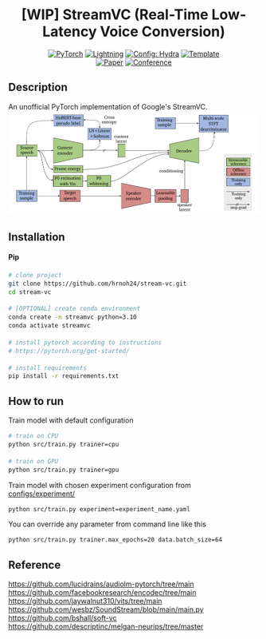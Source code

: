 <div align="center">

# [WIP] StreamVC (Real-Time Low-Latency Voice Conversion)

<a href="https://pytorch.org/get-started/locally/"><img alt="PyTorch" src="https://img.shields.io/badge/PyTorch-ee4c2c?logo=pytorch&logoColor=white"></a>
<a href="https://pytorchlightning.ai/"><img alt="Lightning" src="https://img.shields.io/badge/-Lightning-792ee5?logo=pytorchlightning&logoColor=white"></a>
<a href="https://hydra.cc/"><img alt="Config: Hydra" src="https://img.shields.io/badge/Config-Hydra-89b8cd"></a>
<a href="https://github.com/ashleve/lightning-hydra-template"><img alt="Template" src="https://img.shields.io/badge/-Lightning--Hydra--Template-017F2F?style=flat&logo=github&labelColor=gray"></a><br>
[![Paper](http://img.shields.io/badge/paper-arxiv.1001.2234-B31B1B.svg)](https://arxiv.org/abs/2401.03078)
[![Conference](https://img.shields.io/badge/ICASSP-2024-4b44ce.svg)](https://cmsworkshops.com/ICASSP2024/papers/accepted_papers.php)

</div>

## Description

An unofficial PyTorch implementation of Google's StreamVC.
![Architecture](imgs/architecture.png)

## Installation

#### Pip

```bash
# clone project
git clone https://github.com/hrnoh24/stream-vc.git
cd stream-vc

# [OPTIONAL] create conda environment
conda create -n streamvc python=3.10
conda activate streamvc

# install pytorch according to instructions
# https://pytorch.org/get-started/

# install requirements
pip install -r requirements.txt
```

## How to run

Train model with default configuration

```bash
# train on CPU
python src/train.py trainer=cpu

# train on GPU
python src/train.py trainer=gpu
```

Train model with chosen experiment configuration from [configs/experiment/](configs/experiment/)

```bash
python src/train.py experiment=experiment_name.yaml
```

You can override any parameter from command line like this

```bash
python src/train.py trainer.max_epochs=20 data.batch_size=64
```

## Reference

https://github.com/lucidrains/audiolm-pytorch/tree/main  
https://github.com/facebookresearch/encodec/tree/main  
https://github.com/jaywalnut310/vits/tree/main  
https://github.com/wesbz/SoundStream/blob/main/main.py  
https://github.com/bshall/soft-vc   
https://github.com/descriptinc/melgan-neurips/tree/master